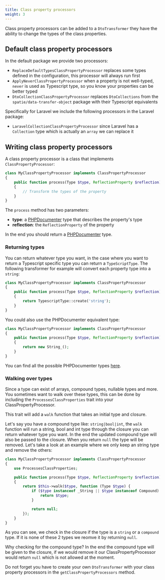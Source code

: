 ```yaml
---
title: Class property processors
weight: 3
---
```


Class property processors can be added to a `DtoTransformer` they have the ability to change the types of the class properties.

## Default class property processors

In the default package we provide two processors:

- `ReplaceDefaultTypesClassPropertyProcessor` replaces some types defined in the configuration, this processor will always run first
- `ApplyNeverClassPropertyProcessor` when a property is not well-typed, `never` is used as Typescript type, so you know your properties can be better typed
- `DtoCollectionClassPropertyProcessor` replaces `DtoCollections` from the `spatie/data-transfer-object` package with their Typescript equivalents

Specifically for Laravel we include the following processors in the Laravel package:

- `LaravelCollectionClassPropertyProcessor` since Laravel has a `Collection` type which is actually an `array` we can replace it

## Writing class property processors

A class property processor is a class that implements `ClassPropertyProcessor`:

```php
class MyClassPropertyProcessor implements ClassPropertyProcessor
{
    public function process(Type $type, ReflectionProperty $reflection): Type
    {
        // Transform the types of the property
    }
}
```

The `process` method has two parameters:

- **type**: a [PHPDocumenter](https://www.phpdoc.org) type that describes the property's type
- **reflection**: the `ReflectionProperty` of the property

In the end you should return a [PHPDocumenter](https://www.phpdoc.org) type.

### Returning types

You can return whatever type you want, in the case where you want to return a Typescript specific type you can return a `TypeScriptType`. The following transformer for example will convert each property type into a `string`:

```php
class MyClassPropertyProcessor implements ClassPropertyProcessor
{
    public function process(Type $type, ReflectionProperty $reflection): Type
    {
        return TypescriptType::create('string');
    }
}
```

You could also use the PHPDocumenter equivalent type:

```php
class MyClassPropertyProcessor implements ClassPropertyProcessor
{
    public function process(Type $type, ReflectionProperty $reflection): Type
    {
        return new String_();
    }
}
```

You can find all the possible PHPDocumenter types [here](https://github.com/phpDocumentor/TypeResolver/tree/1.x/src/Types).


### Walking over types

Since a type can exist of arrays, compound types, nullable types and more. You sometimes want to walk over these types, this can be done by including the `ProcessesClassProperties` trait into your ClassPropertyProcessor.

This trait will add a `walk` function that takes an initial type and closure.

Let's say you have a compound type like: `string|bool|int`, the `walk` function will run a string, bool and int type through the closure you can return whatever type you want. In the end the updated compound type will also be passed to the closure. When you return `null` the type will be removed. Let's take a look at an example where we only keep an string type and remove the others:

```php
class MyClassPropertyProcessor implements ClassPropertyProcessor
{
    use ProcessesClassProperties;

    public function process(Type $type, ReflectionProperty $reflection): Type
    {
        return $this->walk($type, function (Type $type) {
            if ($type instanceof _String || $type instanceof Compound) {
                return $type;
            }

            return null;
        });
    }
}
```

As you can see, we check in the closure if the type is a `string` or a `compound` type. If it is none of these 2 types we reomve it by returning `null`. 

Why checking for the compound type? In the end the compound type will be given to the closure, if we would remove it our ClassPropertyProcessor would return `null` which is not allowed at the moment.


Do not forget you have to create your own `DtoTransformer` with your class property processors in the `getClassPropertyProcessors` method.
